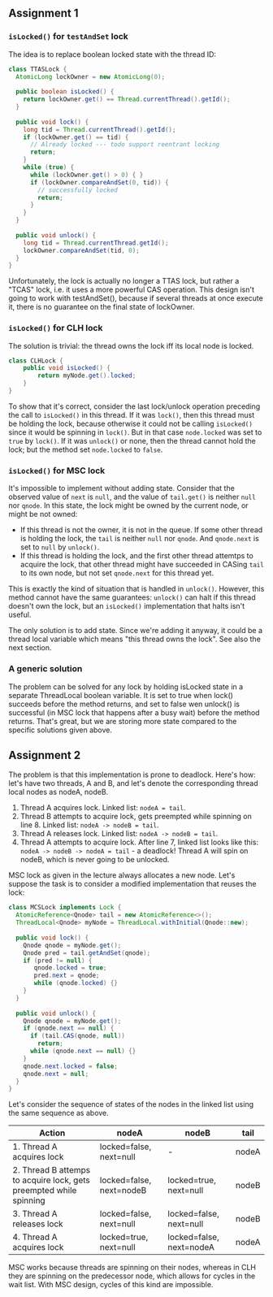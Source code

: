## Assignment 1

### `isLocked()` for `testAndSet` lock

The idea is to replace boolean locked state with the thread ID:

```java
class TTASLock {
  AtomicLong lockOwner = new AtomicLong(0);
  
  public boolean isLocked() {
    return lockOwner.get() == Thread.currentThread().getId();
  }
  
  public void lock() {
    long tid = Thread.currentThread().getId();    
    if (lockOwner.get() == tid) {
      // Already locked --- todo support reentrant locking
      return;
    }
    while (true) {
      while (lockOwner.get() > 0) { }
      if (lockOwner.compareAndSet(0, tid)) {
        // successfully locked
        return;
      }
    }
  }
  
  public void unlock() {
    long tid = Thread.currentThread.getId();
    lockOwner.compareAndSet(tid, 0);
  }
}
```

Unfortunately, the lock is actually no longer a TTAS lock, but rather a "TCAS" lock, i.e. it uses a more powerful CAS operation. This design isn't going to work with testAndSet(), because if several threads at once execute it, there is no guarantee on the final state of lockOwner.

### `isLocked()` for CLH lock

The solution is trivial: the thread owns the lock iff its local node is locked.

```java
class CLHLock {
    public void isLocked() {
        return myNode.get().locked;
    }
}
```

To show that it's correct, consider the last lock/unlock operation preceding the call to `isLocked()` in this thread. If it was `lock()`, then this thread must be holding the lock, because otherwise it could not be calling `isLocked()` since it would be spinning in `lock()`. But in that case `node.locked` was set to `true` by `lock()`. If it was `unlock()` or none, then the thread cannot hold the lock; but the method set `node.locked` to `false`.

### `isLocked()` for MSC lock

It's impossible to implement without adding state. Consider that the observed value of `next` is `null`, and the value of `tail.get()` is neither `null` nor `qnode`. In this state, the lock might be owned by the current node, or might be not owned:

- If this thread is not the owner, it is not in the queue. If some other thread is holding the lock, the `tail` is neither `null` nor `qnode`. And `qnode.next` is set to `null` by `unlock()`.
- If this thread is holding the lock, and the first other thread attemtps to acquire the lock, that other thread might have succeeded in CASing `tail` to its own node, but not set `qnode.next` for this thread yet.

This is exactly the kind of situation that is handled in `unlock()`. However, this method cannot have the same guarantees: `unlock()` can halt if this thread doesn't own the lock, but an `isLocked()` implementation that halts isn't useful.
  
The only solution is to add state. Since we're adding it anyway, it could be a thread local variable which means "this thread owns the lock". See also the next section.

### A generic solution

The problem can be solved for any lock by holding isLocked state in a separate ThreadLocal boolean variable. It is set to true when lock() succeeds before the method returns, and set to false wen unlock() is successful (in MSC lock that happens after a busy wait) before the method returns. That's great, but we are storing more state compared to the specific solutions given above.


## Assignment 2

The problem is that this implementation is prone to deadlock. Here's how: let's have two threads, A and B, and let's denote the corresponding thread local nodes as nodeA, nodeB.

1. Thread A acquires lock. Linked list: `nodeA = tail`.
2. Thread B attempts to acquire lock, gets preempted while spinning on line 8. Linked list: `nodeA -> nodeB = tail`.
3. Thread A releases lock. Linked list: `nodeA -> nodeB = tail`.
4. Thread A attempts to acquire lock. After line 7, linked list looks like this: `nodeA -> nodeB -> nodeA = tail` -  a deadlock! Thread A will spin on nodeB, which is never going to be unlocked.

MSC lock as given in the lecture always allocates a new node. Let's suppose the task is to consider a modified implementation that reuses the lock:

```java
class MCSLock implements Lock {
  AtomicReference<Qnode> tail = new AtomicReference<>();
  ThreadLocal<Qnode> myNode = ThreadLocal.withInitial(Qnode::new);
  
  public void lock() {
    Qnode qnode = myNode.get();
    Qnode pred = tail.getAndSet(qnode);
    if (pred != null) {
       qnode.locked = true;
       pred.next = qnode;
       while (qnode.locked) {}
    }
  } 
  
  public void unlock() {
    Qnode qnode = myNode.get();
    if (qnode.next == null) {
      if (tail.CAS(qnode, null))
        return;
      while (qnode.next == null) {}
    }
    qnode.next.locked = false;
    qnode.next = null;
  }
} 
```

Let's consider the sequence of states of the nodes in the linked list using the same sequence as above.
 
| Action | nodeA | nodeB | tail |
|--------|-------|-------|------|
| 1. Thread A acquires lock | locked=false, next=null | - | nodeA |
| 2. Thread B attemps to acquire lock, gets preempted while spinning | locked=false, next=nodeB | locked=true, next=null | nodeB | 
| 3. Thread A releases lock | locked=false, next=null | locked=false, next=null | nodeB |
| 4. Thread A acquires lock | locked=true, next=null | locked=false, next=nodeA | nodeA |

MSC works because threads are spinning on their nodes, whereas in CLH they are spinning on the predecessor node, which allows for cycles in the wait list. With MSC design, cycles of this kind are impossible.  